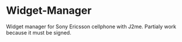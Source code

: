 # Widget-Manager

Widget manager for Sony Ericsson cellphone with J2me. Partialy work because it must be signed.

